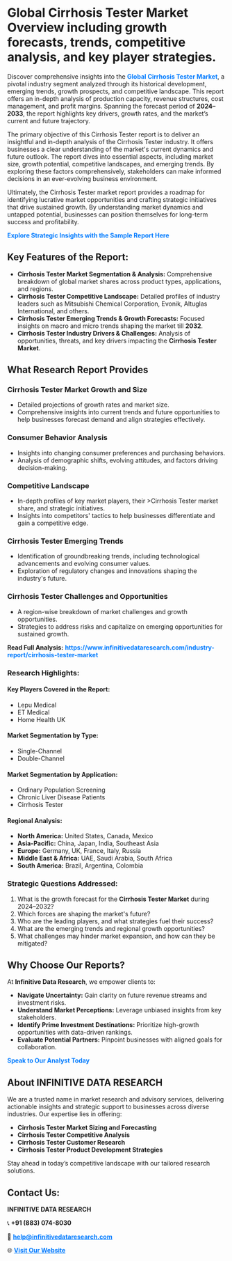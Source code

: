 <h1>Global Cirrhosis Tester Market Overview including growth forecasts, trends, competitive analysis, and key player strategies.</h1>
<p>
Discover comprehensive insights into the 
<a href="https://www.infinitivedataresearch.com/industry-report/cirrhosis-tester-market" rel="dofollow" style="color: #007BFF; text-decoration: none;"><strong>Global Cirrhosis Tester Market</strong></a>, a pivotal industry segment analyzed through its historical development, emerging trends, growth prospects, and competitive landscape. This report offers an in-depth analysis of production capacity, revenue structures, cost management, and profit margins. Spanning the forecast period of <strong>2024–2033</strong>, the report highlights key drivers, growth rates, and the market’s current and future trajectory.
</p>
<p>
The primary objective of this Cirrhosis Tester report is to deliver an insightful and in-depth analysis of the Cirrhosis Tester industry. It offers businesses a clear understanding of the market's current dynamics and future outlook. The report dives into essential aspects, including market size, growth potential, competitive landscapes, and emerging trends. By exploring these factors comprehensively, stakeholders can make informed decisions in an ever-evolving business environment.
</p>
<p>
Ultimately, the Cirrhosis Tester market report provides a roadmap for identifying lucrative market opportunities and crafting strategic initiatives that drive sustained growth. By understanding market dynamics and untapped potential, businesses can position themselves for long-term success and profitability.
</p>
<p>
<a href="https://www.infinitivedataresearch.com/request-sample/reportId=110556" style="color: #007BFF; text-decoration: none;"><strong>Explore Strategic Insights with the Sample Report Here</strong></a>
</p>

<h2>Key Features of the Report:</h2>
<ul>
<li><strong>Cirrhosis Tester Market Segmentation & Analysis:</strong> Comprehensive breakdown of global market shares across product types, applications, and regions.</li>
<li><strong>Cirrhosis Tester Competitive Landscape:</strong> Detailed profiles of industry leaders such as Mitsubishi Chemical Corporation, Evonik, Altuglas International, and others.</li>
<li><strong>Cirrhosis Tester Emerging Trends & Growth Forecasts:</strong> Focused insights on macro and micro trends shaping the market till <strong>2032</strong>.</li>
<li><strong>Cirrhosis Tester Industry Drivers & Challenges:</strong> Analysis of opportunities, threats, and key drivers impacting the <strong>Cirrhosis Tester Market</strong>.</li>
</ul>

<h2>What Research Report Provides</h2>
<h3>Cirrhosis Tester Market Growth and Size</h3>
<ul>
<li>Detailed projections of growth rates and market size.</li>
<li>Comprehensive insights into current trends and future opportunities to help businesses forecast demand and align strategies effectively.</li>
</ul>

<h3>Consumer Behavior Analysis</h3>
<ul>
<li>Insights into changing consumer preferences and purchasing behaviors.</li>
<li>Analysis of demographic shifts, evolving attitudes, and factors driving decision-making.</li>
</ul>

<h3>Competitive Landscape</h3>
<ul>
<li>In-depth profiles of key market players, their >Cirrhosis Tester market share, and strategic initiatives.</li>
<li>Insights into competitors' tactics to help businesses differentiate and gain a competitive edge.</li>
</ul>

<h3>Cirrhosis Tester Emerging Trends</h3>
<ul>
<li>Identification of groundbreaking trends, including technological advancements and evolving consumer values.</li>
<li>Exploration of regulatory changes and innovations shaping the industry's future.</li>
</ul>

<h3>Cirrhosis Tester Challenges and Opportunities</h3>
<ul>
<li>A region-wise breakdown of market challenges and growth opportunities.</li>
<li>Strategies to address risks and capitalize on emerging opportunities for sustained growth.</li>
</ul>
<p><strong>Read Full Analysis:</strong> <a href="https://www.infinitivedataresearch.com/industry-report/cirrhosis-tester-market" rel="dofollow" style="color: #007BFF; text-decoration: none;"><strong>https://www.infinitivedataresearch.com/industry-report/cirrhosis-tester-market</strong></a></p>
<h3>Research Highlights:</h3>
<h4>Key Players Covered in the Report:</h4>
<ul><li>Lepu Medical</li><li>ET Medical</li><li>Home Health UK</li></ul>
<h4>Market Segmentation by Type:</h4>
<ul><li>Single-Channel</li><li>Double-Channel</li></ul>
<h4>Market Segmentation by Application:</h4>
<ul><li>Ordinary Population Screening</li><li>Chronic Liver Disease Patients</li><li>Cirrhosis Tester</li></ul>

<h4>Regional Analysis:</h4>
<ul>
<li><strong>North America:</strong> United States, Canada, Mexico</li>
<li><strong>Asia-Pacific:</strong> China, Japan, India, Southeast Asia</li>
<li><strong>Europe:</strong> Germany, UK, France, Italy, Russia</li>
<li><strong>Middle East & Africa:</strong> UAE, Saudi Arabia, South Africa</li>
<li><strong>South America:</strong> Brazil, Argentina, Colombia</li>
</ul>

<h3>Strategic Questions Addressed:</h3>
<ol>
<li>What is the growth forecast for the <strong>Cirrhosis Tester Market</strong> during 2024–2032?</li>
<li>Which forces are shaping the market's future?</li>
<li>Who are the leading players, and what strategies fuel their success?</li>
<li>What are the emerging trends and regional growth opportunities?</li>
<li>What challenges may hinder market expansion, and how can they be mitigated?</li>
</ol>

<h2>Why Choose Our Reports?</h2>
<p>At <strong>Infinitive Data Research</strong>, we empower clients to:</p>
<ul>
<li><strong>Navigate Uncertainty:</strong> Gain clarity on future revenue streams and investment risks.</li>
<li><strong>Understand Market Perceptions:</strong> Leverage unbiased insights from key stakeholders.</li>
<li><strong>Identify Prime Investment Destinations:</strong> Prioritize high-growth opportunities with data-driven rankings.</li>
<li><strong>Evaluate Potential Partners:</strong> Pinpoint businesses with aligned goals for collaboration.</li>
</ul>
<p><a href="https://www.infinitivedataresearch.com/industry-report/cirrhosis-tester-market" rel="dofollow" style="color: #007BFF; text-decoration: none;"><strong>Speak to Our Analyst Today</strong></a></p>

<h2>About INFINITIVE DATA RESEARCH</h2>
<p>We are a trusted name in market research and advisory services, delivering actionable insights and strategic support to businesses across diverse industries. Our expertise lies in offering:</p>
<ul>
<li><strong>Cirrhosis Tester Market Sizing and Forecasting</strong></li>
<li><strong>Cirrhosis Tester Competitive Analysis</strong></li>
<li><strong>Cirrhosis Tester Customer Research</strong></li>
<li><strong>Cirrhosis Tester Product Development Strategies</strong></li>
</ul>
<p>Stay ahead in today’s competitive landscape with our tailored research solutions.</p>

<h2>Contact Us:</h2>
<p><strong>INFINITIVE DATA RESEARCH</strong></p>
<p>📞 <strong>+91 (883) 074-8030</strong></p>
<p>📧 <strong><a href="mailto:help@infinitivedataresearch.com" style="color: #007BFF;">help@infinitivedataresearch.com</a></strong></p>
<p>🌐 <strong><a href="https://www.infinitivedataresearch.com" rel="dofollow" style="color: #007BFF;">Visit Our Website</a></strong></p>